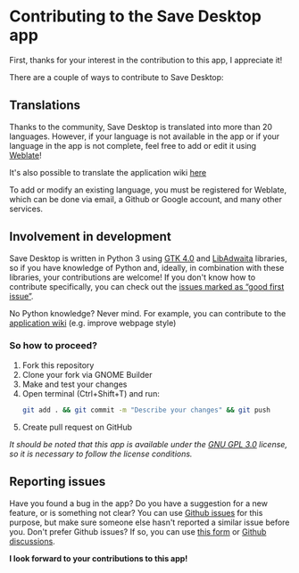 # Contributing to the Save Desktop app
First, thanks for your interest in the contribution to this app, I appreciate it!

There are a couple of ways to contribute to Save Desktop:

## Translations
Thanks to the community, Save Desktop is translated into more than 20 languages. However, if your language is not available in the app or if your language in the app is not complete, feel free to add or edit it using [Weblate](https://hosted.weblate.org/projects/vikdevelop/savedesktop/)!

It's also possible to translate the application wiki [here](https://hosted.weblate.org/projects/vikdevelop/savedesktop-github-wiki/)

To add or modify an existing language, you must be registered for Weblate, which can be done via email, a Github or Google account, and many other services.

## Involvement in development
Save Desktop is written in Python 3 using [GTK 4.0](https://docs.gtk.org/gtk4/) and [LibAdwaita](https://gnome.pages.gitlab.gnome.org/libadwaita/doc/main/index.html) libraries, so if you have knowledge of Python and, ideally, in combination with these libraries, your contributions are welcome!
If you don't know how to contribute specifically, you can check out the [issues marked as “good first issue”](https://github.com/vikdevelop/SaveDesktop/issues?q=is%3Aissue+is%3Aopen+label%3A%22good+first+issue%22).

No Python knowledge? Never mind. For example, you can contribute to the [application wiki](https://github.com/vikdevelop/SaveDesktop/tree/webpage/wiki) (e.g. improve webpage style)

### So how to proceed?
1. Fork this repository
2. Clone your fork via GNOME Builder
3. Make and test your changes
4. Open terminal (Ctrl+Shift+T) and run:
   ```bash
   git add . && git commit -m "Describe your changes" && git push
   ```
5. Create pull request on GitHub

*It should be noted that this app is available under the [GNU GPL 3.0](https://github.com/vikdevelop/SaveDesktop/blob/main/LICENSE) license, so it is necessary to follow the license conditions.*

## Reporting issues
Have you found a bug in the app? Do you have a suggestion for a new feature, or is something not clear? You can use [Github issues](https://github.com/vikdevelop/SaveDesktop/issues) for this purpose, but make sure someone else hasn't reported a similar issue before you. Don't prefer Github issues? If so, you can use [this form](https://vikdevelop.github.io/SaveDesktop/open-issue/) or [Github discussions](https://github.com/vikdevelop/SaveDesktop/discussions).

**I look forward to your contributions to this app!**
